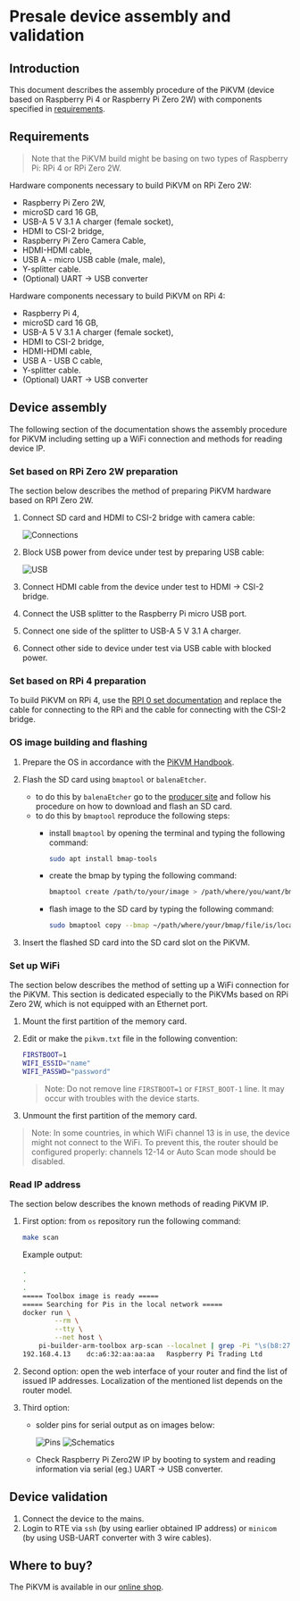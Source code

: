 # Presale device assembly and validation

## Introduction

This document describes the assembly procedure of the PiKVM (device based on
Raspberry Pi 4 or Raspberry Pi Zero 2W) with components specified in
[requirements](#requirements).

## Requirements

> Note that the PiKVM build might be basing on two types of Raspberry Pi: RPi 4
    or RPi Zero 2W.

Hardware components necessary to build PiKVM on RPi Zero 2W:

* Raspberry Pi Zero 2W,
* microSD card 16 GB,
* USB-A 5 V 3.1 A charger (female socket),
* HDMI to CSI-2 bridge,
* Raspberry Pi Zero Camera Cable,
* HDMI-HDMI cable,
* USB A - micro USB cable (male, male),
* Y-splitter cable.
* (Optional) UART -> USB converter

Hardware components necessary to build PiKVM on RPi 4:

* Raspberry Pi 4,
* microSD card 16 GB,
* USB-A 5 V 3.1 A charger (female socket),
* HDMI to CSI-2 bridge,
* HDMI-HDMI cable,
* USB A - USB C cable,
* Y-splitter cable.
* (Optional) UART -> USB converter

## Device assembly

The following section of the documentation shows the assembly procedure for
PiKVM including setting up a WiFi connection and methods for reading device IP.

### Set based on RPi Zero 2W preparation

The section below describes the method of preparing PiKVM hardware based on
RPI Zero 2W.

1. Connect SD card and HDMI to CSI-2 bridge with camera cable:

    ![Connections](images/camera_cable_setup.jpg)

1. Block USB power from device under test by preparing USB cable:

    ![USB](images/usb_cable.jpg)

1. Connect HDMI cable from the device under test to HDMI -> CSI-2 bridge.
1. Connect the USB splitter to the Raspberry Pi micro USB port.
1. Connect one side of the splitter to USB-A 5 V 3.1 A charger.
1. Connect other side to device under test via USB cable with blocked power.

### Set based on RPi 4 preparation

To build PiKVM on RPi 4, use the
[RPI 0 set documentation](#set-based-on-rpi-zero-2w) and replace the cable for
connecting to the RPi and the cable for connecting with the CSI-2 bridge.

### OS image building and flashing

1. Prepare the OS in accordance with the
[PiKVM Handbook](https://docs.pikvm.org/building_os/).

1. Flash the SD card using `bmaptool` or `balenaEtcher`.
    - to do this by `balenaEtcher` go to the [producer site](https://www.balena.io/etcher/)
        and follow his procedure on how to download and flash an SD card.
    - to do this by `bmaptool` reproduce the following steps:
        + install `bmaptool` by opening the terminal and typing the following
            command:

            ```bash
            sudo apt install bmap-tools
            ```

        + create the bmap by typing the following command:

            ```bash
            bmaptool create /path/to/your/image > /path/where/you/want/bmap/file/saved/bmapfilename.bmap
            ```

        + flash image to the SD card by typing the following command:

            ```bash
            sudo bmaptool copy --bmap ~/path/where/your/bmap/file/is/located /path/where/your/image/is/located /path/to/memory/device
            ```

1. Insert the flashed SD card into the SD card slot on the PiKVM.

### Set up WiFi

The section below describes the method of setting up a WiFi connection for the
PiKVM. This section is dedicated especially to the PiKVMs based on RPi Zero 2W,
which is not equipped with an Ethernet port.

1. Mount the first partition of the memory card.

1. Edit or make the `pikvm.txt` file in the following convention:

    ```bash
    FIRSTBOOT=1
    WIFI_ESSID="name"
    WIFI_PASSWD="password"
    ```

    > Note: Do not remove line `FIRSTBOOT=1` or `FIRST_BOOT-1` line. It may
        occur with troubles with the device starts.

1. Unmount the first partition of the memory card.

> Note: In some countries, in which WiFi channel 13 is in use, the device
    might not connect to the WiFi. To prevent this, the router should be
    configured properly: channels 12-14 or Auto Scan mode should be disabled.

### Read IP address

The section below describes the known methods of reading PiKVM IP.

1. First option: from `os` repository run the following command:

    ```bash
    make scan
    ```

    Example output:

    ```bash
    .
    .
    .
    ===== Toolbox image is ready =====
    ===== Searching for Pis in the local network =====
    docker run \
    		--rm \
    		--tty \
    		--net host \
    	pi-builder-arm-toolbox arp-scan --localnet | grep -Pi "\s(b8:27:eb:|dc:a6:32:)" || true
    192.168.4.13	dc:a6:32:aa:aa:aa	Raspberry Pi Trading Ltd
    ```

1. Second option: open the web interface of your router and find the list of
    issued IP addresses. Localization of the mentioned list depends on the
    router model.

1. Third option:
    - solder pins for serial output as on images below:

        ![Pins](images/soldered_pins.jpg)
        ![Schematics](images/pin_schem.jpg)

    - Check Raspberry Pi Zero2W IP by booting to system and reading
        information via serial (eg.) UART -> USB converter.

## Device validation

1. Connect the device to the mains.
1. Login to RTE via `ssh` (by using earlier obtained IP address) or
    `minicom` (by using USB-UART converter with 3 wire cables).

## Where to buy?

The PiKVM is available in our [online shop](https://3mdeb.com/shop/open-source-hardware/pikvm/).
